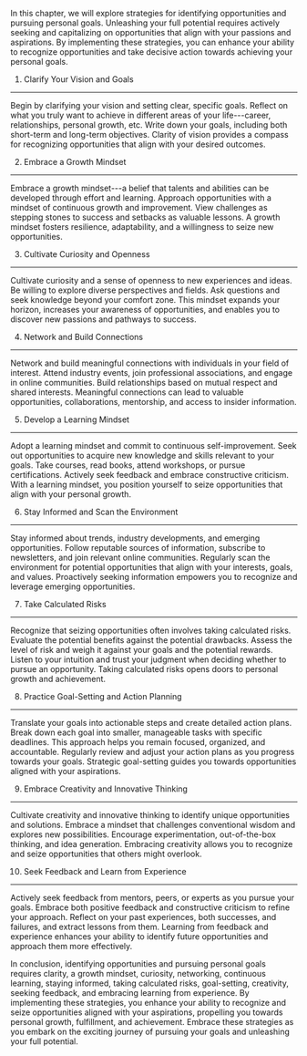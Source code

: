 
In this chapter, we will explore strategies for identifying opportunities and pursuing personal goals. Unleashing your full potential requires actively seeking and capitalizing on opportunities that align with your passions and aspirations. By implementing these strategies, you can enhance your ability to recognize opportunities and take decisive action towards achieving your personal goals.

1. Clarify Your Vision and Goals
--------------------------------

Begin by clarifying your vision and setting clear, specific goals. Reflect on what you truly want to achieve in different areas of your life---career, relationships, personal growth, etc. Write down your goals, including both short-term and long-term objectives. Clarity of vision provides a compass for recognizing opportunities that align with your desired outcomes.

2. Embrace a Growth Mindset
---------------------------

Embrace a growth mindset---a belief that talents and abilities can be developed through effort and learning. Approach opportunities with a mindset of continuous growth and improvement. View challenges as stepping stones to success and setbacks as valuable lessons. A growth mindset fosters resilience, adaptability, and a willingness to seize new opportunities.

3. Cultivate Curiosity and Openness
-----------------------------------

Cultivate curiosity and a sense of openness to new experiences and ideas. Be willing to explore diverse perspectives and fields. Ask questions and seek knowledge beyond your comfort zone. This mindset expands your horizon, increases your awareness of opportunities, and enables you to discover new passions and pathways to success.

4. Network and Build Connections
--------------------------------

Network and build meaningful connections with individuals in your field of interest. Attend industry events, join professional associations, and engage in online communities. Build relationships based on mutual respect and shared interests. Meaningful connections can lead to valuable opportunities, collaborations, mentorship, and access to insider information.

5. Develop a Learning Mindset
-----------------------------

Adopt a learning mindset and commit to continuous self-improvement. Seek out opportunities to acquire new knowledge and skills relevant to your goals. Take courses, read books, attend workshops, or pursue certifications. Actively seek feedback and embrace constructive criticism. With a learning mindset, you position yourself to seize opportunities that align with your personal growth.

6. Stay Informed and Scan the Environment
-----------------------------------------

Stay informed about trends, industry developments, and emerging opportunities. Follow reputable sources of information, subscribe to newsletters, and join relevant online communities. Regularly scan the environment for potential opportunities that align with your interests, goals, and values. Proactively seeking information empowers you to recognize and leverage emerging opportunities.

7. Take Calculated Risks
------------------------

Recognize that seizing opportunities often involves taking calculated risks. Evaluate the potential benefits against the potential drawbacks. Assess the level of risk and weigh it against your goals and the potential rewards. Listen to your intuition and trust your judgment when deciding whether to pursue an opportunity. Taking calculated risks opens doors to personal growth and achievement.

8. Practice Goal-Setting and Action Planning
--------------------------------------------

Translate your goals into actionable steps and create detailed action plans. Break down each goal into smaller, manageable tasks with specific deadlines. This approach helps you remain focused, organized, and accountable. Regularly review and adjust your action plans as you progress towards your goals. Strategic goal-setting guides you towards opportunities aligned with your aspirations.

9. Embrace Creativity and Innovative Thinking
---------------------------------------------

Cultivate creativity and innovative thinking to identify unique opportunities and solutions. Embrace a mindset that challenges conventional wisdom and explores new possibilities. Encourage experimentation, out-of-the-box thinking, and idea generation. Embracing creativity allows you to recognize and seize opportunities that others might overlook.

10. Seek Feedback and Learn from Experience
-------------------------------------------

Actively seek feedback from mentors, peers, or experts as you pursue your goals. Embrace both positive feedback and constructive criticism to refine your approach. Reflect on your past experiences, both successes, and failures, and extract lessons from them. Learning from feedback and experience enhances your ability to identify future opportunities and approach them more effectively.

In conclusion, identifying opportunities and pursuing personal goals requires clarity, a growth mindset, curiosity, networking, continuous learning, staying informed, taking calculated risks, goal-setting, creativity, seeking feedback, and embracing learning from experience. By implementing these strategies, you enhance your ability to recognize and seize opportunities aligned with your aspirations, propelling you towards personal growth, fulfillment, and achievement. Embrace these strategies as you embark on the exciting journey of pursuing your goals and unleashing your full potential.
